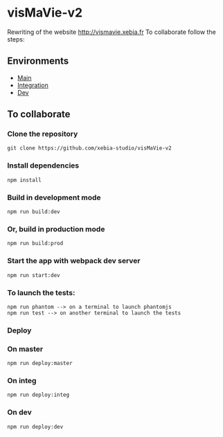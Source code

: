 # visMaVie-v2
Rewriting of the website http://vismavie.xebia.fr
To collaborate follow the steps:

## Environments
- [Main](http://xebia-vis-ma-vie--master.s3-website.eu-central-1.amazonaws.com)
- [Integration](http://xebia-vis-ma-vie--integ.s3-website.eu-central-1.amazonaws.com)
- [Dev](http://xebia-vis-ma-vie--dev.s3-website.eu-central-1.amazonaws.com)

## To collaborate

### Clone the repository
```console
git clone https://github.com/xebia-studio/visMaVie-v2
```
### Install dependencies
```console
npm install
```
### Build in development mode
```console
npm run build:dev
```
### Or, build in production mode
```console
npm run build:prod
```
### Start the app with webpack dev server
```console
npm run start:dev
```
### To launch the tests:
```console
npm run phantom --> on a terminal to launch phantomjs
npm run test --> on another terminal to launch the tests
```
### Deploy
### On master
```console
npm run deploy:master
```
### On integ
```console
npm run deploy:integ
```
### On dev
```console
npm run deploy:dev
```

